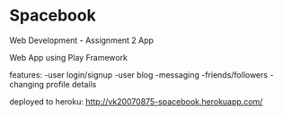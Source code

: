 # Spacebook
Web Development - Assignment 2 App

Web App using Play Framework

features:
  -user login/signup
  -user blog
  -messaging
  -friends/followers
  -changing profile details

deployed to heroku:  http://vk20070875-spacebook.herokuapp.com/
